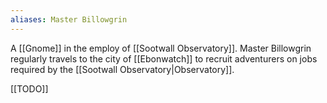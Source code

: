 ```yaml
---
aliases: Master Billowgrin
---
```


A [[Gnome]] in the employ of [[Sootwall Observatory]]. Master Billowgrin regularly travels to the city of [[Ebonwatch]] to recruit adventurers on jobs required by the [[Sootwall Observatory|Observatory]].

[[TODO]]